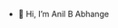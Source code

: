 - 👋 Hi, I’m Anil B Abhange


<!---
BinaryFighter-01/BinaryFighter-01 is a ✨ special ✨ repository because its `README.md` (this file) appears on your GitHub profile.
You can click the Preview link to take a look at your changes.
--->
